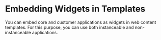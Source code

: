 # Embedding Widgets in Templates

You can embed core and customer applications as widgets in web content templates. For this purpose, you can use both instanceable and non-instanceable applications.